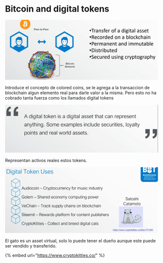 # Bitcoin and digital tokens

![](../../.gitbook/assets/imagen%20%28320%29.png)

Introduce el concepto de colored coins, se le agrega a la transaccion de blockchain algun elemento real para darle valor a la misma. Pero esto no ha cobrado tanta fuerza como los llamados digital tokens

![](../../.gitbook/assets/imagen%20%28319%29.png)

Representan activos reales estos tokens.

![](../../.gitbook/assets/imagen%20%28321%29.png)

El gato es un asset virtual, solo lo puede tener el dueño aunque este puede ser vendido y transferido.

{% embed url="https://www.cryptokitties.co/" %}



